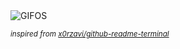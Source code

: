 <div align="justify">
<picture>
    <source media="(prefers-color-scheme: dark)" srcset="https://i.ibb.co/kxRS6vX/output-gif.gif">
    <source media="(prefers-color-scheme: light)" srcset="https://i.ibb.co/kxRS6vX/output-gif.gif">
    <img alt="GIFOS" src="https://i.ibb.co/kxRS6vX/output-gif.gif">
</picture>

<sub><i>inspired from [x0rzavi/github-readme-terminal](https://github.com/x0rzavi/github-readme-terminal)</i></sub>

</div>

<!-- Image deletion URL: https://ibb.co/DtxRgTQ/15a7cb151a51fb677bede3fdc9888ee4 -->